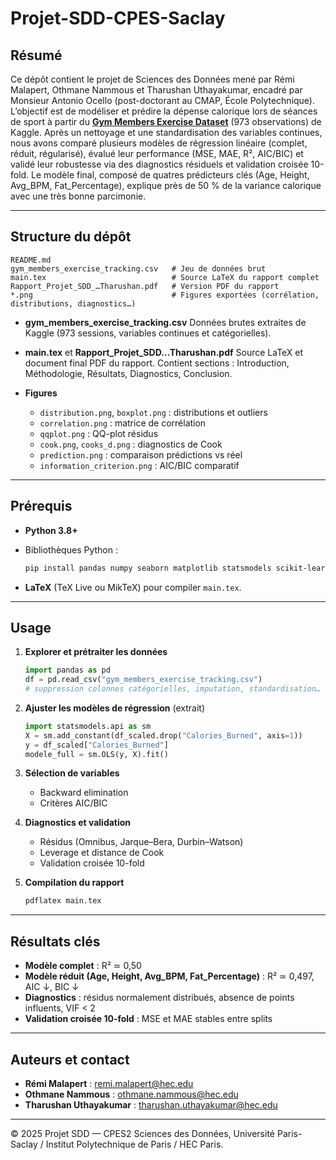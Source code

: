 # Projet-SDD-CPES-Saclay

## Résumé

Ce dépôt contient le projet de Sciences des Données mené par Rémi Malapert, Othmane Nammous et Tharushan Uthayakumar, encadré par Monsieur Antonio Ocello (post-doctorant au CMAP, École Polytechnique). L’objectif est de modéliser et prédire la dépense calorique lors de séances de sport à partir du [**Gym Members Exercise Dataset**]([https://www.kaggle.com/datasets/valakhorasani/gym-members-exercise-dataset]) (973 observations) de Kaggle. Après un nettoyage et une standardisation des variables continues, nous avons comparé plusieurs modèles de régression linéaire (complet, réduit, régularisé), évalué leur performance (MSE, MAE, R², AIC/BIC) et validé leur robustesse via des diagnostics résiduels et validation croisée 10-fold. Le modèle final, composé de quatres prédicteurs clés (Age, Height, Avg\_BPM, Fat\_Percentage), explique près de 50 % de la variance calorique avec une très bonne parcimonie.

---

## Structure du dépôt

```
README.md
gym_members_exercise_tracking.csv   # Jeu de données brut
main.tex                            # Source LaTeX du rapport complet
Rapport_Projet_SDD_…Tharushan.pdf   # Version PDF du rapport
*.png                               # Figures exportées (corrélation, distributions, diagnostics…)
```

* **gym\_members\_exercise\_tracking.csv**
  Données brutes extraites de Kaggle (973 sessions, variables continues et catégorielles).

* **main.tex** et **Rapport\_Projet\_SDD…Tharushan.pdf**
  Source LaTeX et document final PDF du rapport. Contient sections : Introduction, Méthodologie, Résultats, Diagnostics, Conclusion.

* **Figures**

  * `distribution.png`, `boxplot.png` : distributions et outliers
  * `correlation.png` : matrice de corrélation
  * `qqplot.png` : QQ-plot résidus
  * `cook.png`, `cooks_d.png` : diagnostics de Cook
  * `prediction.png` : comparaison prédictions vs réel
  * `information_criterion.png` : AIC/BIC comparatif

---

## Prérequis

* **Python 3.8+**
* Bibliothèques Python :

  ```bash
  pip install pandas numpy seaborn matplotlib statsmodels scikit-learn scipy
  ```
* **LaTeX** (TeX Live ou MikTeX) pour compiler `main.tex`.

---

## Usage

1. **Explorer et prétraiter les données**

   ```python
   import pandas as pd
   df = pd.read_csv("gym_members_exercise_tracking.csv")
   # suppression colonnes catégorielles, imputation, standardisation…
   ```

2. **Ajuster les modèles de régression** (extrait)

   ```python
   import statsmodels.api as sm
   X = sm.add_constant(df_scaled.drop("Calories_Burned", axis=1))
   y = df_scaled["Calories_Burned"]
   modele_full = sm.OLS(y, X).fit()
   ```

3. **Sélection de variables**

   * Backward elimination
   * Critères AIC/BIC

4. **Diagnostics et validation**

   * Résidus (Omnibus, Jarque–Bera, Durbin–Watson)
   * Leverage et distance de Cook
   * Validation croisée 10-fold

5. **Compilation du rapport**

   ```bash
   pdflatex main.tex
   ```

---

## Résultats clés

* **Modèle complet** : R² ≃ 0,50
* **Modèle réduit (Age, Height, Avg\_BPM, Fat\_Percentage)** : R² ≃ 0,497, AIC ↓, BIC ↓
* **Diagnostics** : résidus normalement distribués, absence de points influents, VIF < 2
* **Validation croisée 10-fold** : MSE et MAE stables entre splits

---

## Auteurs et contact

* **Rémi Malapert** : remi.malapert@hec.edu
* **Othmane Nammous** : othmane.nammous@hec.edu
* **Tharushan Uthayakumar** : tharushan.uthayakumar@hec.edu 

---

© 2025 Projet SDD — CPES2 Sciences des Données, Université Paris-Saclay / Institut Polytechnique de Paris / HEC Paris.
